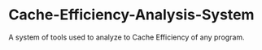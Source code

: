 # Cache-Efficiency-Analysis-System
A system of tools used to analyze to Cache Efficiency of any program.
